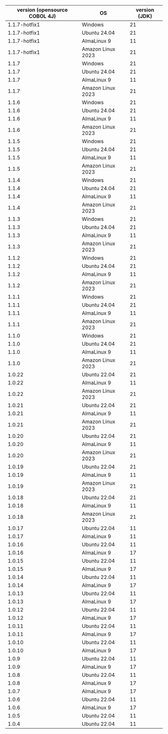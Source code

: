 | version (opensource COBOL 4J) | OS | version (JDK) | 
| -- | -- | -- |
| 1.1.7-hotfix1 | Windows | 21 |
| 1.1.7-hotfix1 | Ubuntu 24.04 | 21 |
| 1.1.7-hotfix1 | AlmaLinux 9 | 11 |
| 1.1.7-hotfix1 | Amazon Linux 2023 | 21 |
| 1.1.7 | Windows | 21 |
| 1.1.7 | Ubuntu 24.04 | 21 |
| 1.1.7 | AlmaLinux 9 | 11 |
| 1.1.7 | Amazon Linux 2023 | 21 |
| 1.1.6 | Windows | 21 |
| 1.1.6 | Ubuntu 24.04 | 21 |
| 1.1.6 | AlmaLinux 9 | 11 |
| 1.1.6 | Amazon Linux 2023 | 21 |
| 1.1.5 | Windows | 21 |
| 1.1.5 | Ubuntu 24.04 | 21 |
| 1.1.5 | AlmaLinux 9 | 11 |
| 1.1.5 | Amazon Linux 2023 | 21 |
| 1.1.4 | Windows | 21 |
| 1.1.4 | Ubuntu 24.04 | 21 |
| 1.1.4 | AlmaLinux 9 | 11 |
| 1.1.4 | Amazon Linux 2023 | 21 |
| 1.1.3 | Windows | 21 |
| 1.1.3 | Ubuntu 24.04 | 21 |
| 1.1.3 | AlmaLinux 9 | 11 |
| 1.1.3 | Amazon Linux 2023 | 21 |
| 1.1.2 | Windows | 21 |
| 1.1.2 | Ubuntu 24.04 | 21 |
| 1.1.2 | AlmaLinux 9 | 11 |
| 1.1.2 | Amazon Linux 2023 | 21 |
| 1.1.1 | Windows | 21 |
| 1.1.1 | Ubuntu 24.04 | 21 |
| 1.1.1 | AlmaLinux 9 | 11 |
| 1.1.1 | Amazon Linux 2023 | 21 |
| 1.1.0 | Windows | 21 |
| 1.1.0 | Ubuntu 24.04 | 21 |
| 1.1.0 | AlmaLinux 9 | 11 |
| 1.1.0 | Amazon Linux 2023 | 21 |
| 1.0.22 | Ubuntu 22.04 | 21 |
| 1.0.22 | AlmaLinux 9 | 11 |
| 1.0.22 | Amazon Linux 2023 | 21 |
| 1.0.21 | Ubuntu 22.04 | 21 |
| 1.0.21 | AlmaLinux 9 | 11 |
| 1.0.21 | Amazon Linux 2023 | 21 |
| 1.0.20 | Ubuntu 22.04 | 21 |
| 1.0.20 | AlmaLinux 9 | 11 |
| 1.0.20 | Amazon Linux 2023 | 21 |
| 1.0.19 | Ubuntu 22.04 | 21 |
| 1.0.19 | AlmaLinux 9 | 11 |
| 1.0.19 | Amazon Linux 2023 | 21 |
| 1.0.18 | Ubuntu 22.04 | 21 |
| 1.0.18 | AlmaLinux 9 | 11 |
| 1.0.18 | Amazon Linux 2023 | 21 |
| 1.0.17 | Ubuntu 22.04 | 11 |
| 1.0.17 | AlmaLinux 9 | 11 |
| 1.0.16 | Ubuntu 22.04 | 11 |
| 1.0.16 | AlmaLinux 9 | 17 |
| 1.0.15 | Ubuntu 22.04 | 11 |
| 1.0.15 | AlmaLinux 9 | 17 |
| 1.0.14 | Ubuntu 22.04 | 11 |
| 1.0.14 | AlmaLinux 9 | 17 |
| 1.0.13 | Ubuntu 22.04 | 11 |
| 1.0.13 | AlmaLinux 9 | 17 |
| 1.0.12 | Ubuntu 22.04 | 11 |
| 1.0.12 | AlmaLinux 9 | 17 |
| 1.0.11 | Ubuntu 22.04 | 11 |
| 1.0.11 | AlmaLinux 9 | 17 |
| 1.0.10 | Ubuntu 22.04 | 11 |
| 1.0.10 | AlmaLinux 9 | 17 |
| 1.0.9 | Ubuntu 22.04 | 11 |
| 1.0.9 | AlmaLinux 9 | 17 |
| 1.0.8 | Ubuntu 22.04 | 11 |
| 1.0.8 | AlmaLinux 9 | 17 |
| 1.0.7 | AlmaLinux 9 | 17 |
| 1.0.6 | Ubuntu 22.04 | 11 |
| 1.0.6 | AlmaLinux 9 | 17 |
| 1.0.5 | Ubuntu 22.04 | 11 |
| 1.0.4 | Ubuntu 22.04 | 11 |